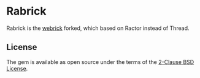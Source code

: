 # Rabrick

Rabrick is the [webrick](https://github.com/ruby/webrick) forked, which based on Ractor instead of Thread.

## License

The gem is available as open source under the terms of the [2-Clause BSD License](https://opensource.org/licenses/BSD-2-Clause).
